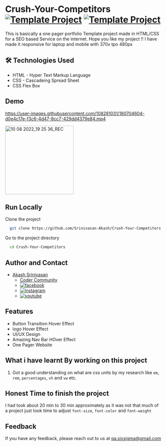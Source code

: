 # Crush-Your-Competitors [![Template Project](https://img.shields.io/badge/Template-Project-red)](http://www.gnu.org/licenses/agpl-3.0) [![Template Project](https://img.shields.io/badge/Technologies%20-HTML%2FCSS-brightgreen)](http://www.gnu.org/licenses/agpl-3.0)

This is basically a one pager portfolio Template project made in HTML/CSS for a SEO based Service on the internet.
Hope you like my project !! I have made it responsive for laptop and mobile with 370x tpo 480px


## 🛠 Technologies Used
  - HTML - Hyper Text Markup Language
  - CSS - Cascadeing Spread Sheet
  - CSS Flex Box

## Demo

https://user-images.githubusercontent.com/108281031/180704604-d0e4c17e-f3c6-4d47-8cc7-429dd4379e84.mp4

<img width="220" alt="10 08 2022_19 25 36_REC" src="https://user-images.githubusercontent.com/108281031/183919978-361878ae-6553-4055-9adf-644ff5da85b0.png">

## Run Locally

Clone the project

```bash
  git clone https://github.com/Srinivasan-Akash/Crush-Your-Competitors.git
```

Go to the project directory

```bash
  cd Crush-Your-Competitors 
```
## Author and Contact
- [Akash Srinivasan](https://www.github.com/octokatherine)
    - [Coder Community](https://web.codercommunity.io/user/62d568cb998d86c8883a2766?tab=posts)
    - [![facebook](https://img.shields.io/badge/Facebook-0A66C2?style=for-the-badge&logo=facebook&logoColor=white)](https://www.facebook.com/profile.php?id=100083429257499)
    - [![instagram](https://img.shields.io/badge/Instagram-0A66C2?style=for-the-badge&logo=instagram&logoColor=white)](https://www.instagram.com/akash_prashanthi/)
    - [![youtube](https://img.shields.io/badge/YouTube-ff0000?style=for-the-badge&logo=youtube&logoColor=white)](https://www.youtube.com/channel/UCAv1QdzDgV6MjA60CRtfkIg)

## Features

- Button Transition Hover Effect
- logo Hover Effect
- UI/UX Design
- Amazing Nav Bar HOver Effect
- One Pager Website

## What i have learnt By working on this project
1. Got a good understanding on what are css units by my research like `em`, `rem`, `percentages`, `vh` and `vw` etc.

## Honest Time to finish the project

I had took about 20 min to 30 min approximately as it was not that much of a project just took time to adjust `font-size`, `font-color` and `font-weight`
## Feedback

If you have any feedback, please reach out to us at qa.sixsigma@gmail.com
